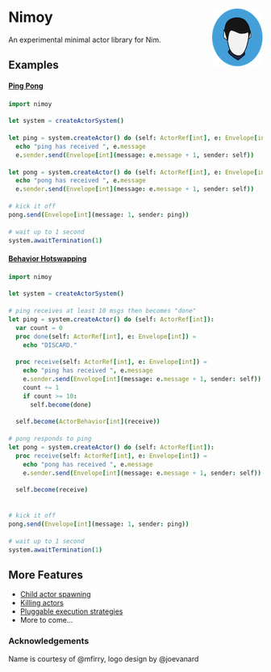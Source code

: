 # Nimoy <img align=right src="img/nimoy.png" alt="(Icon)" />

An experimental minimal actor library for Nim.

## Examples

#### [Ping Pong](examples/pingpong.nim)

```nim
import nimoy

let system = createActorSystem()

let ping = system.createActor() do (self: ActorRef[int], e: Envelope[int]):
  echo "ping has received ", e.message
  e.sender.send(Envelope[int](message: e.message + 1, sender: self))

let pong = system.createActor() do (self: ActorRef[int], e: Envelope[int]):
  echo "pong has received ", e.message
  e.sender.send(Envelope[int](message: e.message + 1, sender: self))

# kick it off
pong.send(Envelope[int](message: 1, sender: ping))

# wait up to 1 second
system.awaitTermination(1)
```

#### [Behavior Hotswapping](examples/become.nim)

```nim
import nimoy

let system = createActorSystem()

# ping receives at least 10 msgs then becomes "done"
let ping = system.createActor() do (self: ActorRef[int]):
  var count = 0
  proc done(self: ActorRef[int], e: Envelope[int]) =
    echo "DISCARD."

  proc receive(self: ActorRef[int], e: Envelope[int]) =
    echo "ping has received ", e.message
    e.sender.send(Envelope[int](message: e.message + 1, sender: self))
    count += 1
    if count >= 10:
      self.become(done)

  self.become(ActorBehavior[int](receive))

# pong responds to ping
let pong = system.createActor() do (self: ActorRef[int]):
  proc receive(self: ActorRef[int], e: Envelope[int]) =
    echo "pong has received ", e.message
    e.sender.send(Envelope[int](message: e.message + 1, sender: self))

  self.become(receive)


# kick it off
pong.send(Envelope[int](message: 1, sender: ping))

# wait up to 1 second
system.awaitTermination(1)
```


## More Features

- [Child actor spawning](examples/spawn.nim)
- [Killing actors](examples/kill.nim)
- [Pluggable execution strategies](src/nimoy/tasks.nim)
- More to come...

### Acknowledgements
Name is courtesy of @mfirry, logo design by @joevanard

